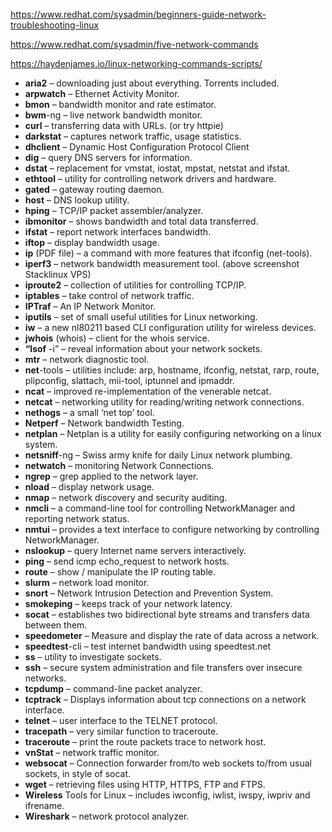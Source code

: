 https://www.redhat.com/sysadmin/beginners-guide-network-troubleshooting-linux

https://www.redhat.com/sysadmin/five-network-commands


https://haydenjames.io/linux-networking-commands-scripts/





- **aria2** – downloading just about everything. Torrents included.
- **arpwatch** – Ethernet Activity Monitor.
- **bmon** – bandwidth monitor and rate estimator.
- **bwm**-ng – live network bandwidth monitor.
- **curl** – transferring data with URLs. (or try httpie)
- **darkstat** – captures network traffic, usage statistics.
- **dhclient** – Dynamic Host Configuration Protocol Client
- **dig** – query DNS servers for information.
- **dstat** – replacement for vmstat, iostat, mpstat, netstat and ifstat.
- **ethtool** – utility for controlling network drivers and hardware.
- **gated** – gateway routing daemon.
- **host** – DNS lookup utility.
- **hping** – TCP/IP packet assembler/analyzer.
- **ibmonitor** – shows bandwidth and total data transferred.
- **ifstat** –  report network interfaces bandwidth.
- **iftop** – display bandwidth usage.
- **ip** (PDF file) – a command with more features that ifconfig (net-tools).
- **iperf3** – network bandwidth measurement tool. (above screenshot Stacklinux VPS)
- **iproute2** – collection of utilities for controlling TCP/IP.
- **iptables** – take control of network traffic.
- **IPTraf** – An IP Network Monitor.
- **iputils** – set of small useful utilities for Linux networking.
- **iw** – a new nl80211 based CLI configuration utility for wireless devices.
- **jwhois** (whois) – client for the whois service.
- **“lsof** -i” – reveal information about your network sockets.
- **mtr** – network diagnostic tool.
- **net**-tools – utilities include: arp, hostname, ifconfig, netstat, rarp, route, plipconfig, slattach, mii-tool, iptunnel and ipmaddr.
- **ncat** – improved re-implementation of the venerable netcat.
- **netcat** – networking utility for reading/writing network connections.
- **nethogs** – a small ‘net top’ tool.
- **Netperf** – Network bandwidth Testing.
- **netplan** – Netplan is a utility for easily configuring networking on a linux system.
- **netsniff**-ng – Swiss army knife for daily Linux network plumbing.
- **netwatch** – monitoring Network Connections.
- **ngrep** – grep applied to the network layer.
- **nload** – display network usage.
- **nmap** – network discovery and security auditing.
- **nmcli** – a command-line tool for controlling NetworkManager and reporting network status.
- **nmtui** – provides a text interface to configure networking by controlling NetworkManager.
- **nslookup** – query Internet name servers interactively.
- **ping** – send icmp echo_request to network hosts.
- **route** – show / manipulate the IP routing table.
- **slurm** – network load monitor.
- **snort** – Network Intrusion Detection and Prevention System.
- **smokeping** –  keeps track of your network latency.
- **socat** – establishes two bidirectional byte streams and transfers data between them.
- **speedometer** – Measure and display the rate of data across a network.
- **speedtest**-cli – test internet bandwidth using speedtest.net
- **ss** – utility to investigate sockets.
- **ssh** –  secure system administration and file transfers over insecure networks.
- **tcpdump** – command-line packet analyzer.
- **tcptrack** – Displays information about tcp connections on a network interface.
- **telnet** – user interface to the TELNET protocol.
- **tracepath** – very similar function to traceroute.
- **traceroute** – print the route packets trace to network host.
- **vnStat** – network traffic monitor.
- **websocat** – Connection forwarder from/to web sockets to/from usual sockets, in style of socat.
- **wget** –  retrieving files using HTTP, HTTPS, FTP and FTPS.
- **Wireless** Tools for Linux – includes iwconfig, iwlist, iwspy, iwpriv and ifrename.
- **Wireshark** – network protocol analyzer.